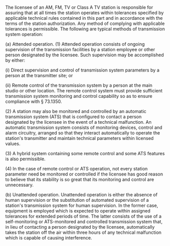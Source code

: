 The licensee of an AM, FM, TV or Class A TV station is responsible for assuring that at all times the station operates within tolerances specified by applicable technical rules contained in this part and in accordance with the terms of the station authorization. Any method of complying with applicable tolerances is permissible. The following are typical methods of transmission system operation:

(a) Attended operation. (1) Attended operation consists of ongoing supervision of the transmission facilities by a station employee or other person designated by the licensee. Such supervision may be accomplished by either:

(i) Direct supervision and control of transmission system parameters by a person at the transmitter site; or

(ii) Remote control of the transmission system by a person at the main studio or other location. The remote control system must provide sufficient transmission system monitoring and control capability so as to ensure compliance with § 73.1350.

(2) A station may also be monitored and controlled by an automatic transmission system (ATS) that is configured to contact a person designated by the licensee in the event of a technical malfunction. An automatic transmission system consists of monitoring devices, control and alarm circuitry, arranged so that they interact automatically to operate the station's transmitter and maintain technical parameters within licensed values.

(3) A hybrid system containing some remote control and some ATS features is also permissible.

(4) In the case of remote control or ATS operation, not every station parameter need be monitored or controlled if the licensee has good reason to believe that its stability is so great that its monitoring and control are unnecessary.

(b) Unattended operation. Unattended operation is either the absence of human supervision or the substitution of automated supervision of a station's transmission system for human supervision. In the former case, equipment is employed which is expected to operate within assigned tolerances for extended periods of time. The latter consists of the use of a self-monitoring or ATS-monitored and controlled transmission system that, in lieu of contacting a person designated by the licensee, automatically takes the station off the air within three hours of any technical malfunction which is capable of causing interference.

